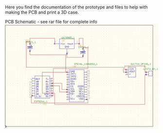 Here you find the documentation of the prototype and files to help with making the PCB and print a 3D case. 

PCB Schematic - see rar file for complete info
![PCB Schematic](https://github.com/GbrlBln/PCB-Case/blob/main/schematic.png?raw=true)
